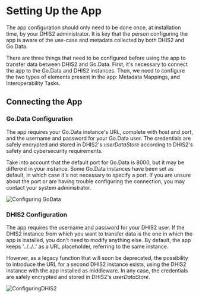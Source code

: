 # Setting Up the App

The app configuration should only need to be done once, at installation time, by your DHIS2 administrator. It is key that the person configuring the app is aware of the use-case and metadata collected by both DHIS2 and Go.Data.

There are three things that need to be configured before using the app to transfer data between DHIS2 and Go.Data. First, it's necessary to connect the app to the Go.Data and DHIS2 instances. Then, we need to configure the two types of elements present in the app: Metadata Mappings, and Interoperability Tasks.

## Connecting the App

### Go.Data Configuration

The app requires your Go.Data instance's URL, complete with host and port, and the username and password for your Go.Data user. The credentials are safely encrypted and stored in DHIS2's _userDataStore_ according to DHIS2's safety and cybersecurity requirements.

Take into account that the default port for Go.Data is 8000, but it may be different in your instance. Some Go.Data instances have been set as default, in which case it's not necessary to specify a port. If you are unsure about the port or are having trouble configuring the connection, you may contact your system administrator.

![Configuring GoData](https://user-images.githubusercontent.com/91990504/172189552-fffafa9b-c1fc-4857-b06f-688b4616ed0d.png)

### DHIS2 Configuration

The app requires the username and password for your DHIS2 user. If the DHIS2 instance from which you want to transfer data is the one in which the app is installed, you don't need to modify anything else. By default, the app keeps '../../..' as a URL placeholder, referring to the same instance.

However, as a legacy function that will soon be deprecated, the possibility to introduce the URL for a second DHIS2 instance exists, using the DHIS2 instance with the app installed as middleware. In any case, the credentials are safely encrypted and stored in DHIS2's _userDataStore_.

![ConfiguringDHIS2](https://user-images.githubusercontent.com/91990504/172189045-f972b7bf-36cc-4aaa-80f2-714b14fa8ac7.png)

###
